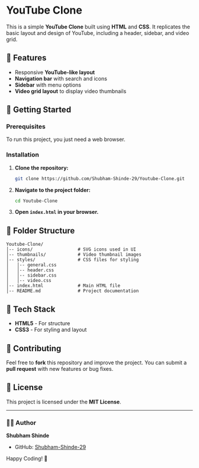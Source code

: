 # YouTube Clone

This is a simple **YouTube Clone** built using **HTML** and **CSS**. It replicates the basic layout and design of YouTube, including a header, sidebar, and video grid.

## 📌 Features
- Responsive **YouTube-like layout**
- **Navigation bar** with search and icons
- **Sidebar** with menu options
- **Video grid layout** to display video thumbnails

## 🚀 Getting Started

### Prerequisites
To run this project, you just need a web browser.

### Installation
1. **Clone the repository:**
   ```sh
   git clone https://github.com/Shubham-Shinde-29/Youtube-Clone.git
   ```
2. **Navigate to the project folder:**
   ```sh
   cd Youtube-Clone
   ```
3. **Open `index.html` in your browser.**

## 📂 Folder Structure
```
Youtube-Clone/
│-- icons/                 # SVG icons used in UI
│-- thumbnails/            # Video thumbnail images
│-- styles/                # CSS files for styling
│   │-- general.css
│   │-- header.css
│   │-- sidebar.css
│   │-- video.css
│-- index.html             # Main HTML file
│-- README.md              # Project documentation
```

## 🎨 Tech Stack
- **HTML5** - For structure
- **CSS3** - For styling and layout

## 🤝 Contributing
Feel free to **fork** this repository and improve the project. You can submit a **pull request** with new features or bug fixes.

## 📜 License
This project is licensed under the **MIT License**.

---

### 👨‍💻 Author
**Shubham Shinde**
- GitHub: [Shubham-Shinde-29](https://github.com/Shubham-Shinde-29)

Happy Coding! 🚀

